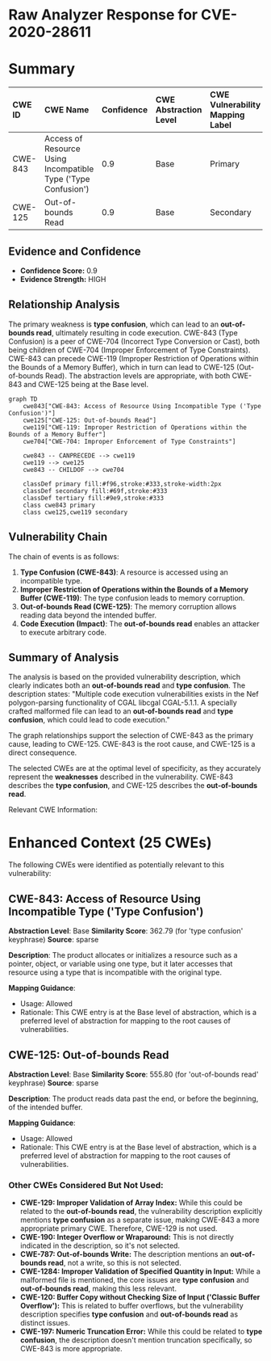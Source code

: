 # Raw Analyzer Response for CVE-2020-28611

# Summary
| CWE ID  | CWE Name                                                     | Confidence | CWE Abstraction Level | CWE Vulnerability Mapping Label | CWE-Vulnerability Mapping Notes |
| :-------- | :----------------------------------------------------------- | :--------- | :-------------------- | :------------------------------ | :------------------------------ |
| CWE-843   | Access of Resource Using Incompatible Type ('Type Confusion') | 0.9        | Base                  | Primary                         | Allowed                         |
| CWE-125   | Out-of-bounds Read                                           | 0.9        | Base                  | Secondary                       | Allowed                         |

## Evidence and Confidence

*   **Confidence Score:** 0.9
*   **Evidence Strength:** HIGH

## Relationship Analysis
The primary weakness is **type confusion**, which can lead to an **out-of-bounds read**, ultimately resulting in code execution. CWE-843 (Type Confusion) is a peer of CWE-704 (Incorrect Type Conversion or Cast), both being children of CWE-704 (Improper Enforcement of Type Constraints). CWE-843 can precede CWE-119 (Improper Restriction of Operations within the Bounds of a Memory Buffer), which in turn can lead to CWE-125 (Out-of-bounds Read). The abstraction levels are appropriate, with both CWE-843 and CWE-125 being at the Base level.

```mermaid
graph TD
    cwe843["CWE-843: Access of Resource Using Incompatible Type ('Type Confusion')"]
    cwe125["CWE-125: Out-of-bounds Read"]
    cwe119["CWE-119: Improper Restriction of Operations within the Bounds of a Memory Buffer"]
    cwe704["CWE-704: Improper Enforcement of Type Constraints"]
    
    cwe843 -- CANPRECEDE --> cwe119
    cwe119 --> cwe125
    cwe843 -- CHILDOF --> cwe704
    
    classDef primary fill:#f96,stroke:#333,stroke-width:2px
    classDef secondary fill:#69f,stroke:#333
    classDef tertiary fill:#9e9,stroke:#333
    class cwe843 primary
    class cwe125,cwe119 secondary
```

## Vulnerability Chain
The chain of events is as follows:
1.  **Type Confusion (CWE-843)**: A resource is accessed using an incompatible type.
2.  **Improper Restriction of Operations within the Bounds of a Memory Buffer (CWE-119)**: The type confusion leads to memory corruption.
3.  **Out-of-bounds Read (CWE-125)**: The memory corruption allows reading data beyond the intended buffer.
4.  **Code Execution (Impact)**: The **out-of-bounds read** enables an attacker to execute arbitrary code.

## Summary of Analysis
The analysis is based on the provided vulnerability description, which clearly indicates both an **out-of-bounds read** and **type confusion**. The description states: "Multiple code execution vulnerabilities exists in the Nef polygon-parsing functionality of CGAL libcgal CGAL-5.1.1. A specially crafted malformed file can lead to an **out-of-bounds read** and **type confusion**, which could lead to code execution."

The graph relationships support the selection of CWE-843 as the primary cause, leading to CWE-125. CWE-843 is the root cause, and CWE-125 is a direct consequence.

The selected CWEs are at the optimal level of specificity, as they accurately represent the **weaknesses** described in the vulnerability. CWE-843 describes the **type confusion**, and CWE-125 describes the **out-of-bounds read**.

Relevant CWE Information:

# Enhanced Context (25 CWEs)
The following CWEs were identified as potentially relevant to this vulnerability:

## CWE-843: Access of Resource Using Incompatible Type ('Type Confusion')
**Abstraction Level**: Base
**Similarity Score**: 362.79 (for 'type confusion' keyphrase)
**Source**: sparse

**Description**:
The product allocates or initializes a resource such as a pointer, object, or variable using one type, but it later accesses that resource using a type that is incompatible with the original type.

**Mapping Guidance**:
- Usage: Allowed
- Rationale: This CWE entry is at the Base level of abstraction, which is a preferred level of abstraction for mapping to the root causes of vulnerabilities.

## CWE-125: Out-of-bounds Read
**Abstraction Level**: Base
**Similarity Score**: 555.80 (for 'out-of-bounds read' keyphrase)
**Source**: sparse

**Description**:
The product reads data past the end, or before the beginning, of the intended buffer.

**Mapping Guidance**:
- Usage: Allowed
- Rationale: This CWE entry is at the Base level of abstraction, which is a preferred level of abstraction for mapping to the root causes of vulnerabilities.

### Other CWEs Considered But Not Used:

*   **CWE-129: Improper Validation of Array Index:** While this could be related to the **out-of-bounds read**, the vulnerability description explicitly mentions **type confusion** as a separate issue, making CWE-843 a more appropriate primary CWE. Therefore, CWE-129 is not used.
*   **CWE-190: Integer Overflow or Wraparound:** This is not directly indicated in the description, so it's not selected.
*   **CWE-787: Out-of-bounds Write:** The description mentions an **out-of-bounds read**, not a write, so this is not selected.
*   **CWE-1284: Improper Validation of Specified Quantity in Input:** While a malformed file is mentioned, the core issues are **type confusion** and **out-of-bounds read**, making this less relevant.
*   **CWE-120: Buffer Copy without Checking Size of Input ('Classic Buffer Overflow'):** This is related to buffer overflows, but the vulnerability description specifies **type confusion** and **out-of-bounds read** as distinct issues.
*   **CWE-197: Numeric Truncation Error:** While this could be related to **type confusion**, the description doesn't mention truncation specifically, so CWE-843 is more appropriate.